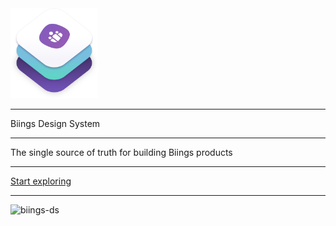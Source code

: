 <!-- _coverpage.md -->

<div class="container">
    <div class="columns is-centered">
        <div class="column is-four-fifths is-gapless">
            <div class="box">
                <img src="media/bds.png" width="140" class="no-zoom"/>
                <hr class="is-invisible is-small"/>
                <span class="title is-0 is-serif has-text-white">Biings Design System</span>
                <hr class="is-small">
                <div class="subtitle is-4 has-text-primary-lighter">The single source of truth for building Biings products</div>
                <hr class="is-small">
                <a href="#/?id=main" class="button is-medium is-white is-beefy is-outlined">Start exploring</a>
                <hr>
                <img src="https://img.shields.io/npm/v/biings-ds.svg?color=%23815BC3&label=npm&style=flat-square" alt="biings-ds">
            </div>
        </div>
    </div>
</div>
